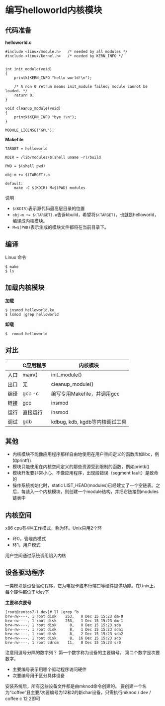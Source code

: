# 编写helloworld内核模块


## 代码准备

**helloworld.c**

```
#include <linux/module.h>   /* needed by all modules */
#include <linux/kernel.h>   /* needed by KERN_INFO */


int init_module(void)
{
    printk(KERN_INFO "hello world!\n");

    /* A non 0 retrun means init_module failed; module cannot be loaded. */
    return 0;
}

void cleanup_module(void)
{
    printk(KERN_INFO "bye !\n");
}

MODULE_LICENSE("GPL");
```

**Makefile**

```
TARGET = helloworld

KDIR = /lib/modules/$(shell uname -r)/build

PWD = $(shell pwd)

obj-m += $(TARGET).o

default:
    make -C $(KDIR) M=$(PWD) modules
```
说明

- `$(KDIR)`表示源代码最高层目录的位置
- `obj-m += $(TARGET).o`告诉kbuild，希望将`$(TARGET)`，也就是helloworld，编译成内核模块。
- `M=$(PWD)`表示生成的模块文件都将在当前目录下。

## 编译

Linux 命令

```
$ make
$ ls
```

## 加载内核模块

**加载**

```
$ insmod helloworld.ko
$ lsmod |grep helloworld
```

**卸载**

```
$  rmmod helloworld
```

## 对比

|      | C应用程序 | 内核模块                       |
|:---- |:--------- | ------------------------------ |
| 入口 | main()    | init_module()                  |
| 出口 | 无        | cleanup_module()               |
| 编译 | gcc -c    | 编写专用Makefile，并调用gcc    |
| 链接 | gcc       | insmod                         |
| 运行 | 直接运行  | insmod                         |
| 调试 | gdb       | kdbug, kdb, kgdb等内核调试工具 |

## 其他

- 内核模块不能像应用程序那样自由地使用在用户空间定义的函数库如libc，例如printf()
- 模块只能使用在内核空间定义的那些资源受到限制的函数，例如printk()
- 模块开发要非常小心，不像应用程序，出现段错误（segment fault）是致命的
- 操作系统初始化时，static LIST_HEAD(modules)已经建立了一个空链表。之后，每装入一个内核模块，则创建一个module结构，并把它链接到modules链表中

## 内核空间

x86 cpu有4种工作模式，称为环。Unix只用2个环

 - 环0，管理员模式
 - 环1，用户模式

 用户空间通过系统调用陷入内核

 ## 设备驱动程序

 一类模块是设备驱动程序，它为电视卡或串行端口等硬件提供功能。在Unix上，每个硬件都位于/dev下

 **主要和次要号**

 ```
 [root@centos7-1 dev]# ll |grep ^b
brw-rw----. 1 root disk    253,   0 Dec 15 15:23 dm-0
brw-rw----. 1 root disk    253,   1 Dec 15 15:23 dm-1
brw-rw----. 1 root disk      8,   0 Dec 15 15:23 sda
brw-rw----. 1 root disk      8,   1 Dec 15 15:23 sda1
brw-rw----. 1 root disk      8,   2 Dec 15 15:23 sda2
brw-rw----. 1 root disk      8,  16 Dec 15 15:23 sdb
brw-rw----. 1 root cdrom    11,   0 Dec 15 15:23 sr0
 ```
注意用逗号分隔的数字列？ 第一个数字称为设备的主要编号。 第二个数字是次要数字。

- 主要编号表示用哪个驱动程序访问硬件
- 次要编号用于区分具体设备

安装系统后，所有这些设备文件都是由mknod命令创建的。 要创建一个名为“coffee”且主要/次要编号为12和2的新char设备，只需执行mknod / dev / coffee c 12 2即可
